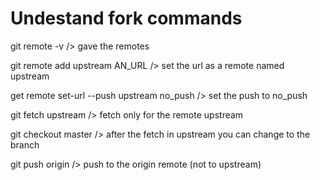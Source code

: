 # Undestand fork commands

git remote -v /> gave the remotes

git remote add upstream AN\_URL /> set the url as a remote named upstream

get remote set-url --push upstream no\_push /> set the push to no\_push

git fetch upstream /> fetch only for the remote upstream

git checkout master /> after the fetch in upstream you can change to the branch

git push origin /> push to the origin remote (not to upstream)
